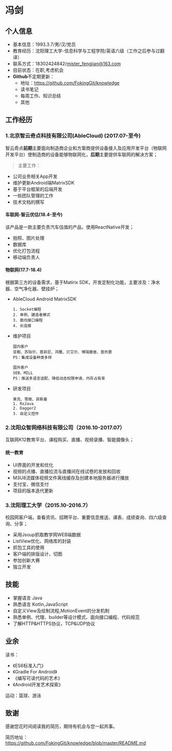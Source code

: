 # 冯剑

## 个人信息

- 基本信息：1993.3.7/男/汉/党员
- 教育经历：沈阳理工大学-信息科学与工程学院/英语六级（工作之后参与过翻译）
- 联系方式：18302424842/mister_fengjian@163.com
- 目前状态：在职,考虑机会
- **Github**不定期更新：
  - 地址：https://github.com/FokingGit/knowledge
  - 读书笔记
  - 每周工作、知识总结
  - 其他

## 工作经历

### 1.北京智云奇点科技有限公司(AbleCloud) (2017.07-至今)
智云奇点**前期**主要面向制造商企业和方案商提供设备接入及应用开发平台（物联网开发平台）使制造商的设备能够物联网化，**后期**主要提供车联网的解决方案；
> 主要工作：

- 公司业务相关App开发
- 维护更新Android端MatrixSDK
- 基于平台框架的后端开发
- 一些团队管理的工作
- 技术文档的撰写

#### 车联网-智云优估(18.4-至今)

该产品是一款主要负责汽车估值的产品，使用ReactNative开发；
- 拍照、图片处理
- 数据库
- 优化打包流程
- 移动端负责人

#### 物联网(17.7-18.4)

根据第三方的设备需求，基于Matirix SDK，开发定制化功能，主要涉及：净水器、空气净化器、壁挂炉；

- AbleCloud Android MatrixSDK

  ```
  1. Socket编程
  2. 单例、建造者模式 
  3. 面向接口编程
  4. 长连接
  ```

- 维护项目
  ```
  国内客户
  亚都、苏珀尔、意菲尼、鸿雁、贝艾尔、博瑞康居、普热慧
  PS：集成设备种类多样
  
  国外客户
  SEB、MILL
  PS：推送多语言适配、降低动态权限申请、内存占有率
  ```
- 研发项目
  ```
  莱克、零微、菲斯曼
  1. RxJava
  2. Dagger2
  3. 自定义控件
  ```

### 2.沈阳众智网络科技有限公司（2016.10-2017.07）
互联网K12教育平台、课程购买、直播、视频录播、智能摄像头；
#### 统一教育
- UI界面的开发和优化
- 视频的点播、直播拉流与直播间在线试卷的发放和回收
- M3U8流媒体视频文件离线缓存及创建本地服务器进行播放
- 支付宝、微信支付
- 项目的版本迭代更新

### 3.沈阳理工大学（2015.10-2016.7）
校园网客户端，查看资讯、招聘平台、重要信息推送、课表、成绩查询、四六级查询、分享；
- 采用Jsoup抓取教学网WEB端数据
- ListView优化、网络库的封装
- 抓包工具的使用
- 客户端的排版设计、切图
- 参加创新大赛
- 独立开发

## 技能

- 掌握语言 Java
- 熟悉语言 Kotlin,JavaScript
- 自定义View及绘制流程,MotionEvent的分发机制
- 熟悉单例、代理、builder等设计模式、面向接口编程、代码规范
- 了解HTTP&HTTPS协议，TCP&UDP协议

## 业余

读书：
- 《ES6标准入门》
- 《Gradle For Android》
- 《编写可读代码的艺术》
- 《Android开发艺术探索》

运动：篮球、游泳

## 致谢

感谢您花时间阅读我的简历，期待有机会与您一起共事。

简历地址：https://github.com/FokingGit/knowledge/blob/master/README.md

